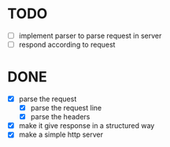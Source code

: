 # TODO

- [ ] implement parser to parse request in server
- [ ] respond according to request

# DONE

- [x] parse the request
  - [x] parse the request line
  - [x] parse the headers
- [x] make it give response in a structured way
- [x] make a simple http server
